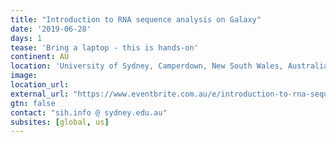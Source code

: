 ```yaml
---
title: "Introduction to RNA sequence analysis on Galaxy"
date: '2019-06-28'
days: 1
tease: 'Bring a laptop - this is hands-on'
continent: AU
location: 'University of Sydney, Camperdown, New South Wales, Australia'
image: 
location_url:
external_url: "https://www.eventbrite.com.au/e/introduction-to-rna-sequence-analysis-on-galaxy-tickets-62685851068"
gtn: false
contact: "sih.info @ sydney.edu.au"
subsites: [global, us]
---
```

